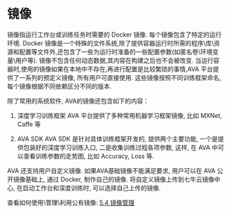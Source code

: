 # 镜像

镜像指运行工作台或训练任务时需要的 Docker 镜像. 每个镜像包含了特定的运行环境. Docker 镜像是一个特殊的文件系统,除了提供容器运行时所需的程序\库\资源和配置等文件外,还包含了一些为运行时准备的一些配置参数(如匿名卷\环境变量\用户等). 镜像不包含任何动态数据,其内容在构建之后也不会被改变. 当运行容器时,使用的镜像如果在本地中不存在,再进行配置是比较繁琐的事情,AVA 平台提供了一系列的预定义镜像, 所有用户可直接使用. 这些镜像按照不同训练框架命名, 每个镜像根据不同依赖区分不同的版本. 

除了常用的系统软件, AVA的镜像还包含如下的内容：

1. 深度学习训练框架
    AVA 平台提供了多种常用机器学习框架镜像, 比如 MXNet, Caffe 等

2. AVA SDK
    AVA SDK 是针对具体训练框架开发的, 提供两个主要功能, 一个是提供包装好的深度学习训练入口, 二是收集训练过程各项参数, 这样, 在 AVA 中可以查看训练参数的走势图, 比如 Accuracy, Loss 等. 


AVA 还支持用户自定义镜像. 如果AVA基础镜像不能满足要求, 用户可以在 AVA 公开镜像基础上, 通过 Docker, 制作自己的镜像. 将自定义镜像上传到七牛云镜像中心, 在启动工作台和深度训练时, 可以选择自己上传的镜像. 


查看如何使用\管理\利用公有镜像: [5.4 镜像管理](/05-tasks/5.4-image.md)